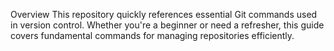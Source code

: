 Overview
This repository quickly references essential Git commands used in version control. Whether you're a beginner or need a refresher, this guide covers fundamental commands for managing repositories efficiently.

